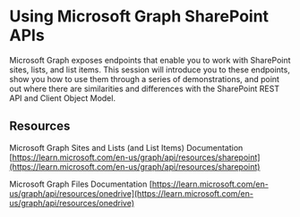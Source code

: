 # Using Microsoft Graph SharePoint APIs

Microsoft Graph exposes endpoints that enable you to work with SharePoint sites, lists, and list items. This session will introduce you to these endpoints, show you how to use them through a series of demonstrations, and point out where there are similarities and differences with the SharePoint REST API and Client Object Model.

## Resources

Microsoft Graph Sites and Lists (and List Items) Documentation
[https://learn.microsoft.com/en-us/graph/api/resources/sharepoint](https://learn.microsoft.com/en-us/graph/api/resources/sharepoint)

Microsoft Graph Files Documentation
[https://learn.microsoft.com/en-us/graph/api/resources/onedrive](https://learn.microsoft.com/en-us/graph/api/resources/onedrive)
